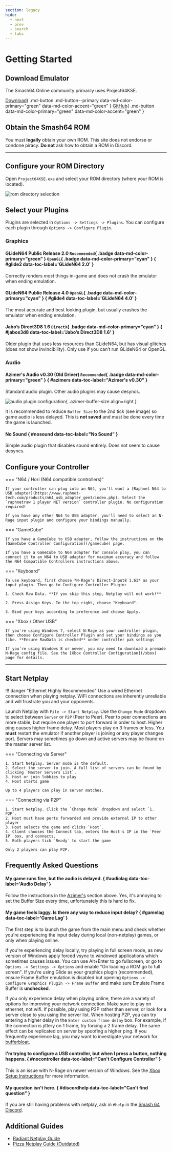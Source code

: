 ```yaml
---
section: legacy
hide:
  - next
  - prev
  - search
  - tabs
---
```


<style>
  .azimer-buffer-size {
    padding-left: 25px;
    padding-right: 25px;
  }
</style>

# Getting Started

## Download Emulator

The Smash64 Online community primarily uses Project64KSE.

[Download](https://github.com/smash64-dev/project64k-legacy/releases/latest/download/project64k-legacy.zip){ .md-button .md-button--primary data-md-color-primary="green" data-md-color-accent="green" }
[GitHub](https://github.com/smash64-dev/project64k-legacy){ .md-button data-md-color-primary="green" data-md-color-accent="green" }


## Obtain the Smash64 ROM

You must **legally** obtain your own ROM. This site does not endorse or condone piracy. **Do not** ask how to obtain a ROM in Discord.

---


## Configure your ROM Directory

Open `Project64KSE.exe` and select your ROM directory (where your ROM is located).

![rom directory selection](/assets/images/rom_directory.png)


## Select your Plugins

Plugins are selected in `Options -> Settings -> Plugins`. You can configure each plugin through `Options -> Configure Plugin`.

### Graphics

#### GLideN64 Public Release 2.0 `Recommended`{ .badge data-md-color-primary="green" } `OpenGL`{ .badge data-md-color-primary="cyan" } { #glide2 data-toc-label='GLideN64 2.0' }

Correctly renders *most* things in-game and does not crash the emulator when ending emulation.

#### GLideN64 Public Release 4.0 `OpenGL`{ .badge data-md-color-primary="cyan" } { #glide4 data-toc-label='GLideN64 4.0' }

The most accurate and best looking plugin, but usually crashes the emulator when ending emulation.

#### Jabo’s Direct3D8 1.6 `DirectX`{ .badge data-md-color-primary="cyan" } { #jabos3d8 data-toc-label='Jabo’s Direct3D8 1.6' }
Older plugin that uses less resources than GLideN64, but has visual glitches (does not show invincibility). Only use if you can’t run GLideN64 or OpenGL.


### Audio

#### Azimer's Audio v0.30 (Old Driver) `Recommended`{ .badge data-md-color-primary="green" } { #azimers data-toc-label="Azimer's v0.30" }

Standard audio plugin. Other audio plugins may cause desyncs.

![audio plugin configuration](/assets/images/azimers.png){ .azimer-buffer-size align=right }

It is recommended to reduce `Buffer Size` to the 2nd tick (see image) so game audio is less delayed. This is **not saved** and must be done every time the game is launched.

#### No Sound { #nosound data-toc-label="No Sound" }

Simple audio plugin that disables sound entirely. Does not seem to cause desyncs.


## Configure your Controller

=== "N64 / Hori (N64 compatible controllers)"

    If your controller can plug into an N64, you'll want a [Raphnet N64 to USB adapter](https://www.raphnet-tech.com/products/n64_usb_adapter_gen3/index.php). Select the `raphnetraw 1 player NET version` controller plugin. No configuration required!

    If you have any other N64 to USB adapter, you'll need to select an N-Rage input plugin and configure your bindings manually.

=== "GameCube"

    If you have a GameCube to USB adapter, follow the instructions on the [GameCube Controller Configuration](/gamecube) page.

    If you have a GameCube to N64 adapter for console play, you can connect it to an N64 to USB adapter for maximum accuracy and follow the N64 Compatible Controllers instructions above.

=== "Keyboard"

    To use keyboard, first choose *N-Rage's Direct-Input8 1.61* as your input plugin. Then go to Configure Controller Plugin:

    1. Check Raw Data. **If you skip this step, Netplay will not work!**

    2. Press Assign Keys. In the top right, choose "Keyboard".

    3. Bind your keys according to preference and choose Apply.

=== "Xbox / Other USB"

    If you're using Windows 7, select N-Rage as your controller plugin, then choose Configure Controller Plugin and set your bindings as you like. **Ensure RawData is checked** under controller pak settings

    If you're using Windows 8 or newer, you may need to download a premade N-Rage config file. See the [Xbox Controller Configuration](/xbox) page for details.

---

## Start Netplay

!!! danger "Ethernet Highly Recommended"
    Use a wired Ethernet connection when playing netplay. WiFi connections are inherently unreliable and will frustrate you and your opponents.

Launch Netplay with `File -> Start Netplay`. Use the `Change Mode` dropdown to select between `Server` or `P2P` (Peer to Peer). Peer to peer connections are more stable, but require one player to port forward in order to host. Higher ping causes higher frame delay. Most players play on 3 frames or less. You **must** restart the emulator if another player is joining or any player changes port. Servers may sometimes go down and active servers may be found on the master server list.

=== "Connecting via Server"

    1. Start Netplay. Server mode is the default.
    2. Select the server to join. A full list of servers can be found by clicking `Master Servers List`.
    3. Host or join lobbies to play
    4. Host starts game

    Up to 4 players can play in server matches.

=== "Connecting via P2P"

    1. Start Netplay. Click the `Change Mode` dropdown and select `1. P2P`.
    2. Host must have ports forwarded and provide external IP to other player
    3. Host selects the game and clicks `Host`.
    4. Client chooses the Connect tab, enters the Host's IP in the `Peer IP` box, and connects.
    5. Both players tick `Ready` to start the game

    Only 2 players can play P2P.


## Frequently Asked Questions

#### My game runs fine, but the audio is delayed. { #audiolag data-toc-label='Audio Delay' }

Follow the instructions in the [Azimer's](#azimers) section above. Yes, it's annoying to set the Buffer Size every time, unfortunately this is hard to fix.

#### My game feels laggy. Is there any way to reduce input delay? { #gamelag data-toc-label='Game Lag' }

The first step is to launch the game from the main menu and check whether you're experiencing the input delay during local (non-netplay) games, or only when playing online.

If you're experiencing delay locally, try playing in full screen mode, as new version of Windows apply forced vsync to windowed applications which sometimes causes issues. You can use Alt+Enter to go fullscreen, or go to `Options -> Settings -> Options` and enable "On loading a ROM go to full screen". If you're using Glide as your graphics plugin (recommended), ensure Frame Buffer emulation is disabled but opening `Options -> Configure Graphics Plugin -> Frame Buffer` and make sure Emulate Frame Buffer is **unchecked**.

If you only experience delay when playing online, there are a variety of options for improving your network connection. Make sure to play on ethernet, not wifi. If possible, play using P2P rather than server, or look for a server close to you using the server list. When hosting P2P, you can try entering a higher delay in the `Enter custom frame delay` box. For example, if the connection is jittery on 1 frame, try forcing a 2 frame delay. The same effect can be replicated on server by spoofing a higher ping. If you frequently experience lag, you may want to investigate your network for [bufferbloat](https://www.bufferbloat.net/projects/).

#### I'm trying to configure a USB controller, but when I press a button, nothing happens. { #nocontroller data-toc-label="Can't Configure Controller" }

This is an issue with N-Rage on newer version of Windows. See the [Xbox Setup Instructions](/xbox/) for more information.

#### My question isn't here. { #discordhelp data-toc-label="Can't find question" }

If you are still having problems with netplay, ask in `#help` in the [Smash 64 Discord](https://discord.gg/ssb64).

## Additional Guides

- [Radiant Netplay Guide](https://docs.google.com/document/d/1jUqmsLqonkoCR_z7VBxyj6uCtpTnU6bL6oVfGEpKyZ8/view)
- [Pizza Netplay Guide (Outdated)](https://docs.google.com/document/d/1asbuKPAhHUGWgbJtLg7RJI5Hl_yDTJBlrpEQkgkgvkg/view)
